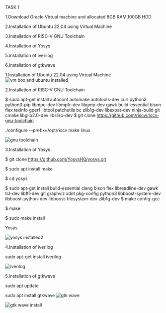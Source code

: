 TASK 1

1.Download Oracle Virtual machine and allocated 8GB RAM,100GB HDD

2.Installation of Ubuntu 22.04 using Virtual Machine

3.Installation of RISC-V GNU Toolchain

4.Installation of Yosys

5.Installation of iverilog

6.Installation of gtkwave

1.Installation of Ubuntu 22.04 using Virtual Machine
![vm box and ubuntu installed](https://github.com/NaveenReddyMiniPuri123/Vsdquadron-mini-internship/assets/167668786/b696d824-4385-4cba-8cb9-3b5b5c27abdc)

2.Installation of RISC-V GNU Toolchain

$ sudo apt-get install autoconf automake autotools-dev curl python3 python3-pip libmpc-dev libmpfr-dev libgmp-dev gawk build-essential bison flex texinfo gperf libtool patchutils bc zlib1g-dev libexpat-dev ninja-build git cmake libglib2.0-dev libslirp-dev
$ git clone https://github.com/riscv/riscv-gnu-toolchain

./configure --prefix=/opt/riscv make linux

![gnu toolchain](https://github.com/NaveenReddyMiniPuri123/Vsdquadron-mini-internship/assets/167668786/5959ded2-dfcd-47f1-bbae-04c73d04e5b4)

3.Installation of Yosys

$ git clone https://github.com/YosysHQ/yosys.git

$ sudo apt install make

$ cd yosys

$ sudo apt-get install build-essential clang bison flex libreadline-dev gawk tcl-dev libffi-dev git graphviz xdot pkg-config python3 libboost-system-dev libboost-python-dev libboost-filesystem-dev zlib1g-dev
$ make config-gcc

$ make

$ sudo make install

Yosys

![yosys installed2](https://github.com/NaveenReddyMiniPuri123/Vsdquadron-mini-internship/assets/167668786/3ab62a52-76ee-4c34-9269-d999c348a6ba)

4.Installation of iverilog

sudo apt-get install iverilog 

![iverilog](https://github.com/NaveenReddyMiniPuri123/Vsdquadron-mini-internship/assets/167668786/fda35b0b-02cf-4be6-80b1-1f814e350258)

5.Installation of gtkwave

sudo apt update

sudo apt install gtkwave
![gtk wave](https://github.com/NaveenReddyMiniPuri123/Vsdquadron-mini-internship/assets/167668786/4611cdf4-8489-451e-a0fe-06767a34cf7d)

![gtk wave install](https://github.com/NaveenReddyMiniPuri123/Vsdquadron-mini-internship/assets/167668786/0f257ceb-d9ff-4375-ac5f-bcf45b609d7d)

